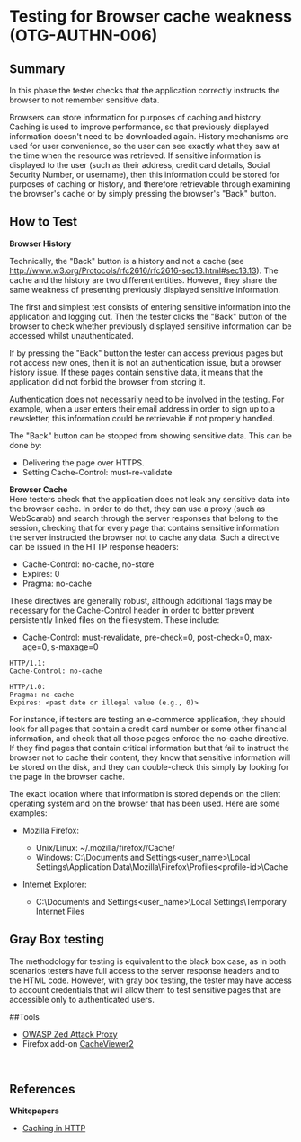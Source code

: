 # Testing for Browser cache weakness (OTG-AUTHN-006)


## Summary
In this phase the tester checks that the application correctly instructs the browser to not remember sensitive data.


Browsers can store information for purposes of caching and history. Caching is used to improve performance, so that previously displayed information doesn't need to be downloaded again. History mechanisms are used for user convenience, so the user can see exactly what they saw at the time when the resource was retrieved. If sensitive information is displayed to the user (such as their address, credit card details, Social Security Number, or username), then this information could be stored for purposes of caching or history, and therefore retrievable through examining the browser's cache or by simply pressing the browser's "Back" button.
<br>

## How to Test

**Browser History**<br>

Technically, the "Back" button is a history and not a cache (see http://www.w3.org/Protocols/rfc2616/rfc2616-sec13.html#sec13.13). The cache and the history are two different entities. However, they share the same weakness of presenting previously displayed sensitive information.


The first and simplest test consists of entering sensitive information into the application and logging out. Then the tester clicks the "Back" button of the browser to check whether previously displayed sensitive information can be accessed whilst unauthenticated.


If by pressing the "Back" button the tester can access previous pages but not access new ones, then it is not an authentication issue, but a browser history issue. If these pages contain sensitive data, it means that the application did not forbid the browser from storing it.


Authentication does not necessarily need to be involved in the testing. For example, when a user enters their email address in order to sign up to a newsletter, this information could be retrievable if not properly handled.


The "Back" button can be stopped from showing sensitive data. This can be done by:
* Delivering the page over HTTPS.
* Setting Cache-Control: must-re-validate


**Browser Cache**<br>
Here testers check that the application does not leak any sensitive data into the browser cache. In order to do that, they can use a proxy (such as WebScarab) and search through the server responses that belong to the session, checking that for every page that contains sensitive information the server instructed the browser not to cache any data. Such a directive can be issued in the HTTP response headers:
* Cache-Control: no-cache, no-store
* Expires: 0
* Pragma: no-cache


These directives are generally robust, although additional flags may be necessary for the Cache-Control header in order to better prevent persistently linked files on the filesystem. These include:
* Cache-Control: must-revalidate, pre-check=0, post-check=0, max-age=0, s-maxage=0

```
HTTP/1.1:
Cache-Control: no-cache
```

```
HTTP/1.0:
Pragma: no-cache
Expires: <past date or illegal value (e.g., 0)>
```


For instance, if testers are testing an e-commerce application, they should look for all pages that contain a credit card number or some other financial information, and check that all those pages enforce the no-cache directive. If they find pages that contain critical information but that fail to instruct the browser not to cache their content, they know that sensitive information will be stored on the disk, and they can double-check this simply by looking for the page in the browser cache.


The exact location where that information is stored depends on the client operating system and on the browser that has been used. Here are some examples:

* Mozilla Firefox:
    - Unix/Linux: ~/.mozilla/firefox/<profile-id>/Cache/
    - Windows: C:\Documents and Settings\<user_name>\Local Settings\Application Data\Mozilla\Firefox\Profiles\<profile-id>\Cache

* Internet Explorer:
    - C:\Documents and Settings\<user_name>\Local Settings\Temporary Internet Files


## Gray Box testing
The methodology for testing is equivalent to the black box case, as in both scenarios testers have full access to the server response headers and to the HTML code. However, with gray box testing, the tester may have access to account credentials that will allow them to test sensitive pages that are accessible only to authenticated users.
<br>

##Tools
* [OWASP Zed Attack Proxy](https://www.owasp.org/index.php/OWASP_Zed_Attack_Proxy_Project)
* Firefox add-on [CacheViewer2](https://addons.mozilla.org/en-US/firefox/addon/cacheviewer2/?src=api)
<br>

## References
**Whitepapers**<br>
* [Caching in HTTP](http://www.w3.org/Protocols/rfc2616/rfc2616-sec13.html)
